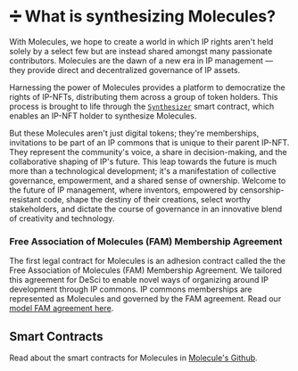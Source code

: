# ➗ What is synthesizing Molecules?

With Molecules, we hope to create a world in which IP rights aren't held solely by a select few but are instead shared amongst many passionate contributors. Molecules are the dawn of a new era in IP management — they provide direct and decentralized governance of IP assets.&#x20;

Harnessing the power of Molecules provides a platform to democratize the rights of IP-NFTs, distributing them across a group of token holders. This process is brought to life through the [`Synthesizer`](https://github.com/moleculeprotocol/IPNFT/blob/main/src/Synthesizer.sol) smart contract, which enables an IP-NFT holder to synthesize Molecules.

But these Molecules aren't just digital tokens; they're memberships, invitations to be part of an IP commons that is unique to their parent IP-NFT. They represent the community's voice, a share in decision-making, and the collaborative shaping of IP's future. This leap towards the future is much more than a technological development; it's a manifestation of collective governance, empowerment, and a shared sense of ownership. Welcome to the future of IP management, where inventors, empowered by censorship-resistant code, shape the destiny of their creations, select worthy stakeholders, and dictate the course of governance in an innovative blend of creativity and technology.

### Free Association of Molecules (FAM) Membership Agreement

The first legal contract for Molecules is an adhesion contract called the the Free Association of Molecules (FAM) Membership Agreement. We tailored this agreement for DeSci to enable novel ways of organizing around IP development through IP commons. IP commons memberships are represented as Molecules and governed by the FAM agreement. Read our [model FAM agreement here](https://docs.google.com/document/d/18mWC\_8Q0pfKP0zSjvG09JFbI0W5DHLDqySmjNz2lURY/edit?usp=sharing).&#x20;

## Smart Contracts

Read about the smart contracts for Molecules in [Molecule's Github](https://github.com/moleculeprotocol/IPNFT).

